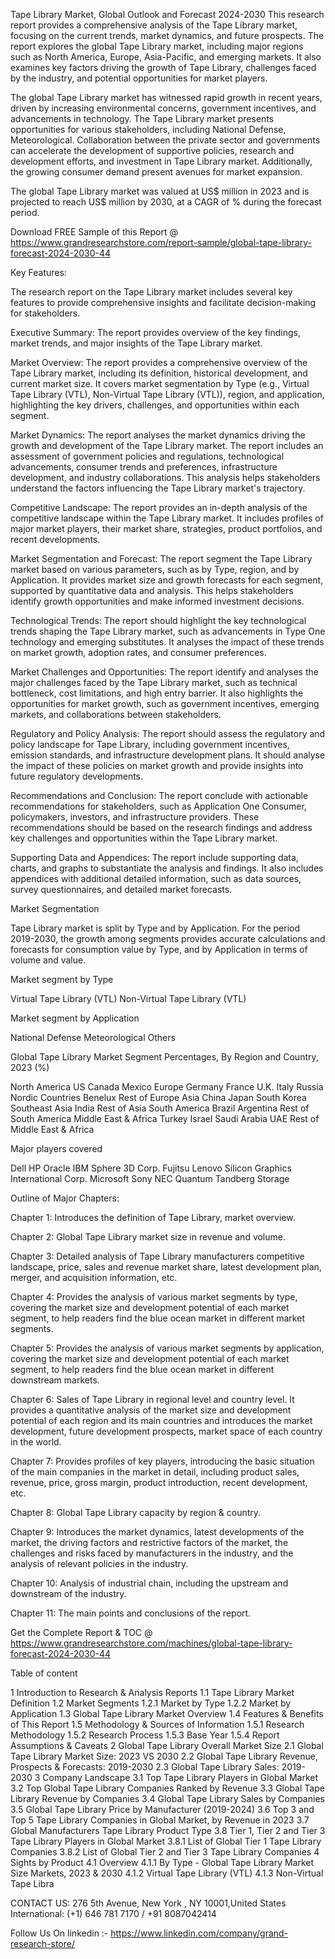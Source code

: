 Tape Library Market, Global Outlook and Forecast 2024-2030
This research report provides a comprehensive analysis of the Tape Library market, focusing on the current trends, market dynamics, and future prospects. The report explores the global Tape Library market, including major regions such as North America, Europe, Asia-Pacific, and emerging markets. It also examines key factors driving the growth of Tape Library, challenges faced by the industry, and potential opportunities for market players.

The global Tape Library market has witnessed rapid growth in recent years, driven by increasing environmental concerns, government incentives, and advancements in technology. The Tape Library market presents opportunities for various stakeholders, including National Defense, Meteorological. Collaboration between the private sector and governments can accelerate the development of supportive policies, research and development efforts, and investment in Tape Library market. Additionally, the growing consumer demand present avenues for market expansion.

The global Tape Library market was valued at US$ million in 2023 and is projected to reach US$ million by 2030, at a CAGR of % during the forecast period.

Download FREE Sample of this Report @ https://www.grandresearchstore.com/report-sample/global-tape-library-forecast-2024-2030-44


Key Features:

The research report on the Tape Library market includes several key features to provide comprehensive insights and facilitate decision-making for stakeholders.

Executive Summary: The report provides overview of the key findings, market trends, and major insights of the Tape Library market.

Market Overview: The report provides a comprehensive overview of the Tape Library market, including its definition, historical development, and current market size. It covers market segmentation by Type (e.g., Virtual Tape Library (VTL), Non-Virtual Tape Library (VTL)), region, and application, highlighting the key drivers, challenges, and opportunities within each segment.

Market Dynamics: The report analyses the market dynamics driving the growth and development of the Tape Library market. The report includes an assessment of government policies and regulations, technological advancements, consumer trends and preferences, infrastructure development, and industry collaborations. This analysis helps stakeholders understand the factors influencing the Tape Library market's trajectory.

Competitive Landscape: The report provides an in-depth analysis of the competitive landscape within the Tape Library market. It includes profiles of major market players, their market share, strategies, product portfolios, and recent developments.

Market Segmentation and Forecast: The report segment the Tape Library market based on various parameters, such as by Type, region, and by Application. It provides market size and growth forecasts for each segment, supported by quantitative data and analysis. This helps stakeholders identify growth opportunities and make informed investment decisions.

Technological Trends: The report should highlight the key technological trends shaping the Tape Library market, such as advancements in Type One technology and emerging substitutes. It analyses the impact of these trends on market growth, adoption rates, and consumer preferences.

Market Challenges and Opportunities: The report identify and analyses the major challenges faced by the Tape Library market, such as technical bottleneck, cost limitations, and high entry barrier. It also highlights the opportunities for market growth, such as government incentives, emerging markets, and collaborations between stakeholders.

Regulatory and Policy Analysis: The report should assess the regulatory and policy landscape for Tape Library, including government incentives, emission standards, and infrastructure development plans. It should analyse the impact of these policies on market growth and provide insights into future regulatory developments.

Recommendations and Conclusion: The report conclude with actionable recommendations for stakeholders, such as Application One Consumer, policymakers, investors, and infrastructure providers. These recommendations should be based on the research findings and address key challenges and opportunities within the Tape Library market.

Supporting Data and Appendices: The report include supporting data, charts, and graphs to substantiate the analysis and findings. It also includes appendices with additional detailed information, such as data sources, survey questionnaires, and detailed market forecasts.

Market Segmentation

Tape Library market is split by Type and by Application. For the period 2019-2030, the growth among segments provides accurate calculations and forecasts for consumption value by Type, and by Application in terms of volume and value.



Market segment by Type



Virtual Tape Library (VTL)
Non-Virtual Tape Library (VTL)


Market segment by Application



National Defense
Meteorological
Others


Global Tape Library Market Segment Percentages, By Region and Country, 2023 (%)



North America
US
Canada
Mexico
Europe
Germany
France
U.K.
Italy
Russia
Nordic Countries
Benelux
Rest of Europe
Asia
China
Japan
South Korea
Southeast Asia
India
Rest of Asia
South America
Brazil
Argentina
Rest of South America
Middle East & Africa
Turkey
Israel
Saudi Arabia
UAE
Rest of Middle East & Africa


Major players covered



Dell
HP
Oracle
IBM
Sphere 3D Corp.
Fujitsu
Lenovo
Silicon Graphics International Corp.
Microsoft
Sony
NEC
Quantum
Tandberg Storage


Outline of Major Chapters:

Chapter 1: Introduces the definition of Tape Library, market overview.

Chapter 2: Global Tape Library market size in revenue and volume.

Chapter 3: Detailed analysis of Tape Library manufacturers competitive landscape, price, sales and revenue market share, latest development plan, merger, and acquisition information, etc.

Chapter 4: Provides the analysis of various market segments by type, covering the market size and development potential of each market segment, to help readers find the blue ocean market in different market segments.

Chapter 5: Provides the analysis of various market segments by application, covering the market size and development potential of each market segment, to help readers find the blue ocean market in different downstream markets.

Chapter 6: Sales of Tape Library in regional level and country level. It provides a quantitative analysis of the market size and development potential of each region and its main countries and introduces the market development, future development prospects, market space of each country in the world.

Chapter 7: Provides profiles of key players, introducing the basic situation of the main companies in the market in detail, including product sales, revenue, price, gross margin, product introduction, recent development, etc.

Chapter 8: Global Tape Library capacity by region & country.

Chapter 9: Introduces the market dynamics, latest developments of the market, the driving factors and restrictive factors of the market, the challenges and risks faced by manufacturers in the industry, and the analysis of relevant policies in the industry.

Chapter 10: Analysis of industrial chain, including the upstream and downstream of the industry.

Chapter 11: The main points and conclusions of the report.

Get the Complete Report & TOC @ https://www.grandresearchstore.com/machines/global-tape-library-forecast-2024-2030-44

Table of content

1 Introduction to Research & Analysis Reports
1.1 Tape Library Market Definition
1.2 Market Segments
1.2.1 Market by Type
1.2.2 Market by Application
1.3 Global Tape Library Market Overview
1.4 Features & Benefits of This Report
1.5 Methodology & Sources of Information
1.5.1 Research Methodology
1.5.2 Research Process
1.5.3 Base Year
1.5.4 Report Assumptions & Caveats
2 Global Tape Library Overall Market Size
2.1 Global Tape Library Market Size: 2023 VS 2030
2.2 Global Tape Library Revenue, Prospects & Forecasts: 2019-2030
2.3 Global Tape Library Sales: 2019-2030
3 Company Landscape
3.1 Top Tape Library Players in Global Market
3.2 Top Global Tape Library Companies Ranked by Revenue
3.3 Global Tape Library Revenue by Companies
3.4 Global Tape Library Sales by Companies
3.5 Global Tape Library Price by Manufacturer (2019-2024)
3.6 Top 3 and Top 5 Tape Library Companies in Global Market, by Revenue in 2023
3.7 Global Manufacturers Tape Library Product Type
3.8 Tier 1, Tier 2 and Tier 3 Tape Library Players in Global Market
3.8.1 List of Global Tier 1 Tape Library Companies
3.8.2 List of Global Tier 2 and Tier 3 Tape Library Companies
4 Sights by Product
4.1 Overview
4.1.1 By Type - Global Tape Library Market Size Markets, 2023 & 2030
4.1.2 Virtual Tape Library (VTL)
4.1.3 Non-Virtual Tape Libra

CONTACT US:
276 5th Avenue, New York , NY 10001,United States
International: (+1) 646 781 7170 / +91 8087042414

Follow Us On linkedin :- https://www.linkedin.com/company/grand-research-store/

